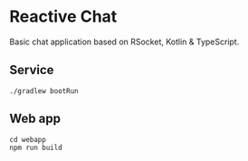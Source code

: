 # Reactive Chat

Basic chat application based on RSocket, Kotlin & TypeScript.

## Service

```
./gradlew bootRun
```

## Web app

```
cd webapp
npm run build
```